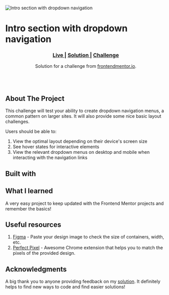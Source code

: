 
![Intro section with dropdown navigation](https://github.com/catherineisonline/intro-section-with-dropdown-navigation-frontendmentor/blob/main/images/project-preview.png?raw=true)



# Intro section with dropdown navigation

<div align="center">
  <h3>
    <a href="" color="white">
      Live
    </a>
    <span> | </span>
    <a href="">
      Solution
    </a>
   <span> | </span>
    <a href="https://www.frontendmentor.io/challenges/intro-section-with-dropdown-navigation-ryaPetHE5">
      Challenge
    </a>
  </h3>
</div>
<div align="center">
   Solution for a challenge from  <a href="https://www.frontendmentor.io/challenges/intro-section-with-dropdown-navigation-ryaPetHE5" target="_blank">frontendmentor.io</a>.
</div>
<br>
<br>
<br>

## About The Project

This challenge will test your ability to create dropdown navigation menus, a common pattern on larger sites. It will also provide some nice basic layout challenges.



Users should be able to:

1. View the optimal layout depending on their device's screen size
2. See hover states for interactive elements
3. View the relevant dropdown menus on desktop and mobile when interacting with the navigation links



## Built with

<!-- - Semantic HTML5 markup
- CSS custom properties
- Grid & Flex
- Desktop-first responsive workflow
- Vanilla JavaScript -->

## What I learned

A very easy project to keep updated with the Frontend Mentor projects and remember the basics!

## Useful resources

1. <a href="https://www.figma.com/">Figma</a> - Paste your design image to check the size of containers, width, etc.
2. <a href="https://chrome.google.com/webstore/detail/perfectpixel-by-welldonec/dkaagdgjmgdmbnecmcefdhjekcoceebi">Perfect Pixel</a> - Awesome Chrome extension that helps you to match the pixels of the provided design.

## Acknowledgments

A big thank you to anyone providing feedback on my <a href="">solution</a>. It definitely helps to find new ways to code and find easier solutions!